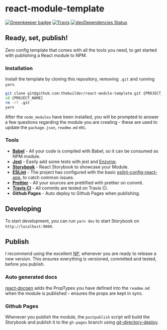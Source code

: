 # react-module-template

[![Greenkeeper badge](https://badges.greenkeeper.io/thebuilder/react-module-template.svg)](https://greenkeeper.io/)
[![Travis](https://travis-ci.org/thebuilder/react-module-template.svg?branch=master)](https://travis-ci.org/thebuilder/react-module-template)
[![devDependencies Status](https://david-dm.org/thebuilder/react-module-template/dev-status.svg)](https://david-dm.org/thebuilder/react-module-template?type=dev)

## Ready, set, publish!
Zero config template that comes with all the tools you need, to get started with publishing a React module to NPM.

### Installation
Install the template by cloning this repository, removing `.git` and running `yarn`.

```sh
git clone git@github.com:thebuilder/react-module-template.git {PROJECT_NAME}
cd {PROJECT_NAME}
rm -rf .git
yarn
```

After the `node_modules` have been installed, you will be prompted to answer a few questions regarding the module you are creating - these are used to update the `package.json`, `readme.md` etc.


### Tools
* **[Babel](https://babeljs.io/)** - All your code is compiled with Babel, so it can be consumed as NPM module.
* **[Jest](http://facebook.github.io/jest/)** - Easily add some tests with jest and [Enzyme](https://github.com/airbnb/enzyme/).
* **[Storybook](https://github.com/storybooks/storybook)** - React Storybook to showcase your Module.
* **[ESLint](http://eslint.org)** - The project has configured with the basic [eslint-config-react-app](https://github.com/facebookincubator/create-react-app/tree/master/packages/eslint-config-react-app), to catch common issues.
* **[Prettier](https://github.com/jlongster/prettier)** - All your sources are prettified with prettier on commit.
* **[Travis CI](https://travis-ci.org/)** - All commits are tested on Travis CI.
* **Github Pages** - Auto deploy to Github Pages when publishing.

## Developing
To start development, you can run `yarn dev` to start Storybook on `http://localhost:9000`.

## Publish
I recommend using the excellent [NP](https://github.com/sindresorhus/np), whenever you are ready to release a new version. This ensures everything is versioned, committed and tested, before you publish.

### Auto generated docs
[react-docgen](https://github.com/reactjs/react-docgen) adds the PropTypes you have defined into the `readme.md` when the module is published - ensures the props are kept in sync.

### Github Pages
Whenever you publish the module, the `postpublish` script will build the Storybook and publish it to the `gh-pages` branch using [git-directory-deploy](https://github.com/lukekarrys/git-directory-deploy).
